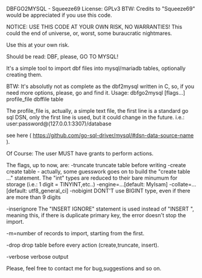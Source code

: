DBFGO2MYSQL - Squeeze69
License: GPLv3
BTW: Credits to "Squeeze69" would be appreciated if you use this code.

NOTICE: USE THIS CODE AT YOUR OWN RISK, NO WARRANTIES! This could the end of universe, or, worst, some buraucratic nightmares.

Use this at your own risk.

Should be read: DBF, please, GO TO MYSQL!

It's a simple tool to import dbf files into mysql/mariadb tables, optionally creating them.

BTW: It's absolutly not as complete as the dbf2mysql written in C, so, if you need more options, please, go and find it.
Usage:
dbfgo2mysql [flags...] profile_file dbffile table

The profile_file is, actually, a simple text file, the first line is a standard go sql DSN,
only the first line is used, but it could change in the future.
i.e.:
user:password@(127.0.0.1:3307)/database

see here ( https://github.com/go-sql-driver/mysql/#dsn-data-source-name ).

Of Course: The user MUST have grants to perform actions.

The flags, up to now, are:
-truncate
	truncate table before writing
-create
	create table - actually, some guesswork goes on to build the "create table ..." statement.
	The "int" types are reduced to their bare minumum for storage (i.e.: 1 digit = TINYINT,etc..)
-engine=...[default: MyIsam]
-collate=...[default: utf8_general_ci]
-nobigint
	DONT'T use BIGINT type, even if there are more than 9 digits

-inserignore
	The "INSERT IGNORE" statement is used instead of "INSERT ", meaning this, if there is duplicate primary key, the error
	doesn't stop the import.

-m=number of records to import, starting from the first.

-drop drop table before every action (create,truncate, insert).

-verbose
	verbose output



Please, feel free to contact me for bug,suggestions and so on.
